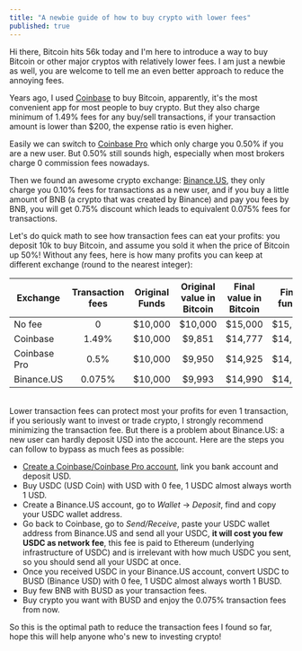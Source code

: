 ```yaml
---
title: "A newbie guide of how to buy crypto with lower fees"
published: true
---
```


Hi there, Bitcoin hits 56k today and I'm here to introduce a way to buy Bitcoin or other major cryptos with relatively lower fees. I am just a newbie as well, you are welcome to tell me an even better approach to reduce the annoying fees.

Years ago, I used [Coinbase](https://www.coinbase.com/) to buy Bitcoin, apparently, it's the most convenient app for most people to buy crypto. But they also charge minimum of 1.49% fees for any buy/sell transactions, if your transaction amount is lower than $200, the expense ratio is even higher.

Easily we can switch to [Coinbase Pro](https://pro.coinbase.com/) which only charge you 0.50% if you are a new user. But 0.50% still sounds high, especially when most brokers charge 0 commission fees nowadays.

Then we found an awesome crypto exchange: [Binance.US](https://www.binance.us/en/home), they only charge you 0.10% fees for transactions as a new user, and if you buy a little amount of BNB (a crypto that was created by Binance) and pay you fees by BNB, you will get 0.75% discount which leads to equivalent 0.075% fees for transactions.

Let's do quick math to see how transaction fees can eat your profits: you deposit 10k to buy Bitcoin, and assume you sold it when the price of Bitcoin up 50%! Without any fees, here is how many profits you can keep at different exchange (round to the nearest integer):

| Exchange     | Transaction fees | Original Funds | Original value in Bitcoin | Final value in Bitcoin | Final funds | Profits | Percentages |
| ------------ |:----------------:|:--------------:|:-------------------------:|:----------------------:|:-----------:|:-------:|:-----------:|
| No fee       | 0                | $10,000        | $10,000                   | $15,000                | $15,000     | $5,000  | 100%        |
| Coinbase     | 1.49%            | $10,000        | $9,851                    | $14,777                | $14,557     | $4,557  | 91%         |
| Coinbase Pro | 0.5%             | $10,000        | $9,950                    | $14,925                | $14,850     | $4,850  | 97%         |
| Binance.US   | 0.075%           | $10,000        | $9,993                    | $14,990                | $14,980     | $4,980  | 99.6%       |

<br>
Lower transaction fees can protect most your profits for even 1 transaction, if you seriously want to invest or trade crypto, I strongly recommend minimizing the transaction fee. But there is a problem about Binance.US: a new user can hardly deposit USD into the account. Here are the steps you can follow to bypass as much fees as possible:

- [Create a Coinbase/Coinbase Pro account](https://www.coinbase.com/join/liu_p8), link you bank account and deposit USD.
- Buy USDC (USD Coin) with USD with 0 fee, 1 USDC almost always worth 1 USD.
- Create a Binance.US account, go to *Wallet* -> *Deposit*, find and copy your USDC wallet address.
- Go back to Coinbase, go to *Send/Receive*, paste your USDC wallet address from Binance.US and send all your USDC, **it will cost you few USDC as network fee**, this fee is paid to Ethereum (underlying infrastructure of USDC) and is irrelevant with how much USDC you sent, so you should send all your USDC at once.
- Once you received USDC in your Binance.US account, convert USDC to BUSD (Binance USD) with 0 fee, 1 USDC almost always worth 1 BUSD.
- Buy few BNB with BUSD as your transaction fees.
- Buy crypto you want with BUSD and enjoy the 0.075% transaction fees from now.

So this is the optimal path to reduce the transaction fees I found so far, hope this will help anyone who's new to investing crypto!
